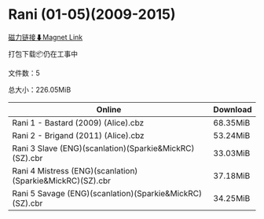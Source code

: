 # Rani (01-05)(2009-2015)

[磁力链接⬇Magnet Link](magnet:?xt=urn:btih:554e911a1c605bdb32eed7c031bba1babbacac70&dn=Rani%20%2801-05%29%282009-2015%29)

打包下载📦仍在工事中

文件数：5

总大小：226.05MiB

Online | Download
--- | ---
Rani 1 - Bastard (2009) (Alice).cbz | 68.35MiB
Rani 2 - Brigand (2011) (Alice).cbz | 53.24MiB
Rani 3 Slave (ENG)(scanlation)(Sparkie&MickRC)(SZ).cbr | 33.03MiB
Rani 4 Mistress (ENG)(scanlation)(Sparkie&MickRC)(SZ).cbr | 37.18MiB
Rani 5 Savage (ENG)(scanlation)(Sparkie&MickRC)(SZ).cbr | 34.25MiB